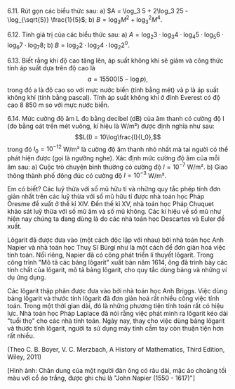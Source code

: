 6.11. Rút gọn các biểu thức sau:
a) $A = \log_3 5 + 2\log_3 25 - \log_{\sqrt{5}} \frac{1}{5}$;
b) $B = \log_3 M^2 + \log_3^2 M^4$.

6.12. Tính giá trị của các biểu thức sau:
a) $A = \log_2 3 \cdot \log_3 4 \cdot \log_4 5 \cdot \log_5 6 \cdot \log_6 7 \cdot \log_7 8$;
b) $B = \log_2 2 \cdot \log_2 4 \cdot \log_2 2^0$.

6.13. Biết rằng khi độ cao tăng lên, áp suất không khí sẽ giảm và công thức tính áp suất dựa trên độ cao là
$$a = 15 500(5 - \log p),$$
trong đó a là độ cao so với mực nước biển (tính bằng mét) và p là áp suất không khí (tính bằng pascal).
Tính áp suất không khí ở đỉnh Everest có độ cao 8 850 m so với mực nước biển.

6.14. Mức cường độ âm L đo bằng decibel (dB) của âm thanh có cường độ I (đo bằng oát trên mét vuông, kí hiệu là W/m²) được định nghĩa như sau:
$$L(I) = 10\log\frac{I}{I_0},$$
trong đó $I_0 = 10^{-12}$ W/m² là cường độ âm thanh nhỏ nhất mà tai người có thể phát hiện được (gọi là ngưỡng nghe).
Xác định mức cường độ âm của mỗi âm sau:
a) Cuộc trò chuyện bình thường có cường độ $I = 10^{-7}$ W/m².
b) Giao thông thành phố đông đúc có cường độ $I = 10^{-3}$ W/m².

Em có biết?
Các luỹ thừa với số mũ hữu tỉ và những quy tắc phép tính đơn giản nhất trên các luỹ thừa với số mũ hữu tỉ được nhà toán học Pháp Oresme đề xuất ở thế kỉ XIV. Đến thế kỉ XV, nhà toán học Pháp Chuquet khảo sát luỹ thừa với số mũ âm và số mũ không. Các kí hiệu về số mũ như hiện nay chúng ta đang dùng là do các nhà toán học Descartes và Euler đề xuất.

Lôgarit đã được đưa vào (một cách độc lập với nhau) bởi nhà toán học Anh Napier và nhà toán học Thuỵ Sĩ Bürgi như là một cách để đơn giản hoá việc tính toán. Nổi riêng, Napier đã có công phát triển lí thuyết lôgarit. Trong công trình "Mô tả các bảng lôgarit" xuất bản năm 1614, ông đã trình bày các tính chất của lôgarit, mô tả bảng lôgarit, cho quy tắc dùng bảng và những ví dụ ứng dụng.

Các lôgarit thập phân được đưa vào bởi nhà toán học Anh Briggs. Việc dùng bảng lôgarit và thước tính lôgarit đã đơn giản hoá rất nhiều công việc tính toán. Trong một thời gian dài, đó là những phương tiện tính toán rất có hiệu lực. Nhà toán học Pháp Laplace đã nói rằng việc phát minh ra lôgarit kéo dài "tuổi thọ" cho các nhà tính toán. Ngày nay, thay cho việc dùng bảng lôgarit và thước tính lôgarit, người ta sử dụng máy tính cầm tay còn thuận tiện hơn rất nhiều.

(Theo C. B. Boyer, V. C. Merzbach, A History of Mathematics, Third Edition, Wiley, 2011)

[Hình ảnh: Chân dung của một người đàn ông có râu dài, mặc áo choàng tối màu với cổ áo trắng, được ghi chú là "John Napier (1550 - 1617)"]